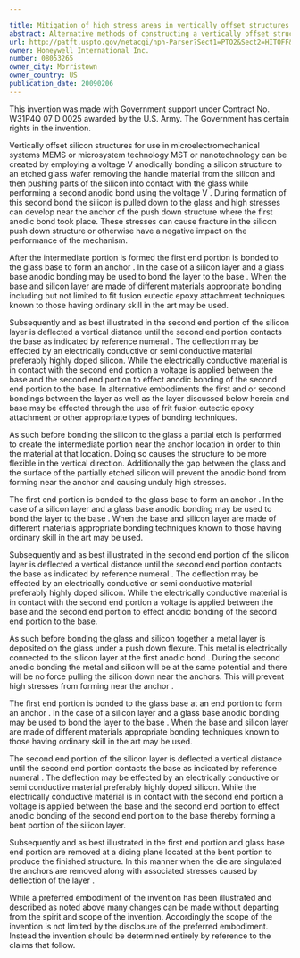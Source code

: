 ```yaml
---

title: Mitigation of high stress areas in vertically offset structures
abstract: Alternative methods of constructing a vertically offset structure are disclosed. An embodiment includes forming a flexible layer having first and second end portions, an intermediate portion coupling the first and second portions, and upper and lower surfaces. The distance between the upper and lower surfaces at the intermediate portion is less than the distance between the upper and lower surfaces at the first and second end portions. The first end portion is bonded to a base member. The second end portion of the flexible layer is deflected until the second end portion contacts the base member. The second end portion is bonded to the base member.
url: http://patft.uspto.gov/netacgi/nph-Parser?Sect1=PTO2&Sect2=HITOFF&p=1&u=%2Fnetahtml%2FPTO%2Fsearch-adv.htm&r=1&f=G&l=50&d=PALL&S1=08053265&OS=08053265&RS=08053265
owner: Honeywell International Inc.
number: 08053265
owner_city: Morristown
owner_country: US
publication_date: 20090206
---
```

This invention was made with Government support under Contract No. W31P4Q 07 D 0025 awarded by the U.S. Army. The Government has certain rights in the invention.

Vertically offset silicon structures for use in microelectromechanical systems MEMS or microsystem technology MST or nanotechnology can be created by employing a voltage V anodically bonding a silicon structure to an etched glass wafer removing the handle material from the silicon and then pushing parts of the silicon into contact with the glass while performing a second anodic bond using the voltage V . During formation of this second bond the silicon is pulled down to the glass and high stresses can develop near the anchor of the push down structure where the first anodic bond took place. These stresses can cause fracture in the silicon push down structure or otherwise have a negative impact on the performance of the mechanism.

After the intermediate portion is formed the first end portion is bonded to the glass base to form an anchor . In the case of a silicon layer and a glass base anodic bonding may be used to bond the layer to the base . When the base and silicon layer are made of different materials appropriate bonding including but not limited to fit fusion eutectic epoxy attachment techniques known to those having ordinary skill in the art may be used.

Subsequently and as best illustrated in the second end portion of the silicon layer is deflected a vertical distance until the second end portion contacts the base as indicated by reference numeral . The deflection may be effected by an electrically conductive or semi conductive material preferably highly doped silicon. While the electrically conductive material is in contact with the second end portion a voltage is applied between the base and the second end portion to effect anodic bonding of the second end portion to the base. In alternative embodiments the first and or second bondings between the layer as well as the layer discussed below herein and base may be effected through the use of frit fusion eutectic epoxy attachment or other appropriate types of bonding techniques.

As such before bonding the silicon to the glass a partial etch is performed to create the intermediate portion near the anchor location in order to thin the material at that location. Doing so causes the structure to be more flexible in the vertical direction. Additionally the gap between the glass and the surface of the partially etched silicon will prevent the anodic bond from forming near the anchor and causing unduly high stresses.

The first end portion is bonded to the glass base to form an anchor . In the case of a silicon layer and a glass base anodic bonding may be used to bond the layer to the base . When the base and silicon layer are made of different materials appropriate bonding techniques known to those having ordinary skill in the art may be used.

Subsequently and as best illustrated in the second end portion of the silicon layer is deflected a vertical distance until the second end portion contacts the base as indicated by reference numeral . The deflection may be effected by an electrically conductive or semi conductive material preferably highly doped silicon. While the electrically conductive material is in contact with the second end portion a voltage is applied between the base and the second end portion to effect anodic bonding of the second end portion to the base.

As such before bonding the glass and silicon together a metal layer is deposited on the glass under a push down flexure. This metal is electrically connected to the silicon layer at the first anodic bond . During the second anodic bonding the metal and silicon will be at the same potential and there will be no force pulling the silicon down near the anchors. This will prevent high stresses from forming near the anchor .

The first end portion is bonded to the glass base at an end portion to form an anchor . In the case of a silicon layer and a glass base anodic bonding may be used to bond the layer to the base . When the base and silicon layer are made of different materials appropriate bonding techniques known to those having ordinary skill in the art may be used.

The second end portion of the silicon layer is deflected a vertical distance until the second end portion contacts the base as indicated by reference numeral . The deflection may be effected by an electrically conductive or semi conductive material preferably highly doped silicon. While the electrically conductive material is in contact with the second end portion a voltage is applied between the base and the second end portion to effect anodic bonding of the second end portion to the base thereby forming a bent portion of the silicon layer.

Subsequently and as best illustrated in the first end portion and glass base end portion are removed at a dicing plane located at the bent portion to produce the finished structure. In this manner when the die are singulated the anchors are removed along with associated stresses caused by deflection of the layer .

While a preferred embodiment of the invention has been illustrated and described as noted above many changes can be made without departing from the spirit and scope of the invention. Accordingly the scope of the invention is not limited by the disclosure of the preferred embodiment. Instead the invention should be determined entirely by reference to the claims that follow.

